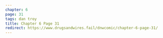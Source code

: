 ```yaml
---
chapter: 6
page: 31
tags: dan troy
title: Chapter 6 Page 31
redirect: https://www.drugsandwires.fail/dnwcomic/chapter-6-page-31/
---
```

